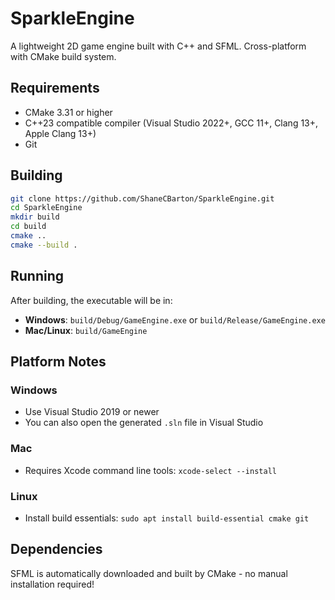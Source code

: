 # SparkleEngine
A lightweight 2D game engine built with C++ and SFML. Cross-platform with CMake build system.

## Requirements

- CMake 3.31 or higher
- C++23 compatible compiler (Visual Studio 2022+, GCC 11+, Clang 13+, Apple Clang 13+)
- Git

## Building

```bash
git clone https://github.com/ShaneCBarton/SparkleEngine.git
cd SparkleEngine
mkdir build
cd build
cmake ..
cmake --build .
```

## Running

After building, the executable will be in:
- **Windows**: `build/Debug/GameEngine.exe` or `build/Release/GameEngine.exe`
- **Mac/Linux**: `build/GameEngine`

## Platform Notes

### Windows
- Use Visual Studio 2019 or newer
- You can also open the generated `.sln` file in Visual Studio

### Mac
- Requires Xcode command line tools: `xcode-select --install`

### Linux
- Install build essentials: `sudo apt install build-essential cmake git`

## Dependencies

SFML is automatically downloaded and built by CMake - no manual installation required!
